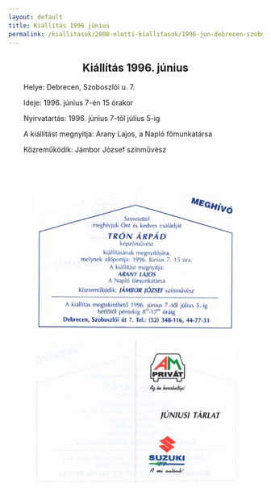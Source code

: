 ```yaml
---
layout: default
title: Kiállítás 1996 június
permalink: /kiallitasok/2000-elotti-kiallitasok/1996-jun-debrecen-szoboszloi-u
---
```


<script>
	window.addEvent("domready", function () {
		new boxplus($$("a.phocagallerycboxplus"),{"theme":"darkrounded","autocenter":1,"autofit":1,"slideshow":4000,"loop":0,"captions":"bottom","thumbs":"inside","width":680,"height":531,"duration":250,"transition":"quad","contextmenu":1, phocamethod:1});
		new boxplus($$("a.phocagallerycboxplusi"),{"theme":"darkrounded","autocenter":1,"autofit":1,"slideshow":4000,"loop":0,"captions":"bottom","thumbs":"hide","width":680,"height":531,"duration":250,"transition":"quad","contextmenu":1, phocamethod:1});
		new boxplus($$("a.phocagallerycboxpluso"),{"theme":"darkrounded","autocenter":1,"autofit": false,"slideshow": false,"loop":false,"captions":"none","thumbs":"hide","width":680,"height":531,"duration":0,"transition":"linear","contextmenu":false, phocamethod:2});
	});
</script>


<div class="item-page">
    <article class="art-post">
	<div class="art-postcontent clearfix">
	    <div class="art-article">
		<h1 style="text-align: center;">Kiállítás 1996. június</h1>
		<p style="padding-left: 30px;">Helye: Debrecen, Szoboszlói u. 7.</p>
		<p style="padding-left: 30px;">ldeje: 1996. június 7-én 15 órakor</p>
		<p style="padding-left: 30px;">Nyirvatartás: 1996. június 7-től július 5-ig</p>
		<p style="padding-left: 30px;">A kiállítást megnyitja: Arany Lajos, a Napló főmunkatársa</p>
		<p style="padding-left: 30px;">Közreműködik: Jámbor József színművész</p>
		<p>&nbsp;</p>
		<p>&nbsp;</p>
		<p><img style="display: block; margin-left: auto; margin-right: auto;" src="images/kiallitasok/96_jun_1.jpg" alt="" width="400"></p>
		<p><img style="display: block; margin-left: auto; margin-right: auto;" src="images/kiallitasok/96_jun_2.jpg" alt="" width="400"></p>
		<p>&nbsp;</p>
	    </div>
	</div>
    </article>
</div>
